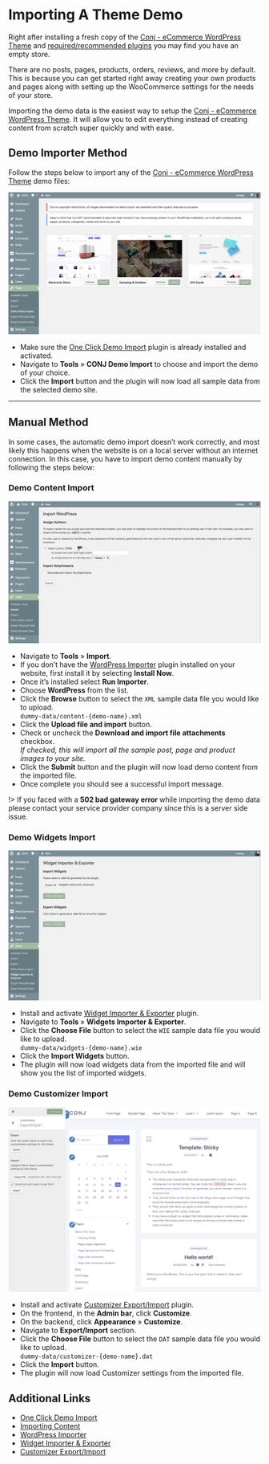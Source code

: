 # Importing A Theme Demo

Right after installing a fresh copy of the [Conj - eCommerce WordPress Theme](https://themeforest.net/item/conj-ecommerce-wordpress-theme/21935639?ref=mypreview) and [required/recommended plugins](installing-recommended-plugins) you may find you have an empty store. 

There are no posts, pages, products, orders, reviews, and more by default. This is because you can get started right away creating your own products and pages along with setting up the WooCommerce settings for the needs of your store.

Importing the demo data is the easiest way to setup the [Conj - eCommerce WordPress Theme](https://themeforest.net/item/conj-ecommerce-wordpress-theme/21935639?ref=mypreview). It will allow you to edit everything instead of creating content from scratch super quickly and with ease.

## Demo Importer Method

Follow the steps below to import any of the [Conj - eCommerce WordPress Theme](https://themeforest.net/item/conj-ecommerce-wordpress-theme/21935639?ref=mypreview) demo files:

![Importing Conj - eCommerce WordPress Theme Demo Data](img/importing-conj-theme-demo-data.png)

* Make sure the [One Click Demo Import](https://wordpress.org/plugins/one-click-demo-import/) plugin is already installed and activated.
* Navigate to **Tools** » **CONJ Demo Import** to choose and import the demo of your choice.
* Click the **Import** button and the plugin will now load all sample data from the selected demo site.

<hr/>

## Manual Method

In some cases, the automatic demo import doesn’t work correctly, and most likely this happens when the website is on a local server without an internet connection. In this case, you have to import demo content manually by following the steps below:

### Demo Content Import

![Demo Content Import](img/conj-demo-content-import.png)

* Navigate to **Tools** » **Import**.
* If you don’t have the [WordPress Importer](https://wordpress.org/plugins/wordpress-importer/) plugin installed on your website, first install it by selecting **Install Now**.
* Once it’s installed select **Run Importer**.
* Choose **WordPress** from the list.
* Click the **Browse** button to select the `XML` sample data file you would like to upload.<br/>
`dummy-data/content-{demo-name}.xml`
* Click the **Upload file and import** button.
* Check or uncheck the **Download and import file attachments** checkbox.<br/>
*If checked, this will import all the sample post, page and product images to your site.*
* Click the **Submit** button and the plugin will now load demo content from the imported file.
* Once complete you should see a successful import message.

!> If you faced with a **502 bad gateway error** while importing the demo data please contact your service provider company since this is a server side issue.

### Demo Widgets Import

![Demo Widgets Import](img/conj-demo-widget-import.png)

* Install and activate [Widget Importer & Exporter](https://wordpress.org/plugins/widget-importer-exporter) plugin.
* Navigate to **Tools** » **Widgets Importer & Exporter**.
* Click the **Choose File** button to select the `WIE` sample data file you would like to upload.<br/>
`dummy-data/widgets-{demo-name}.wie`
* Click the **Import Widgets** button.
* The plugin will now load widgets data from the imported file and will show you the list of imported widgets.

### Demo Customizer Import

![Demo Customizer Import](img/conj-demo-customizer-import.png)

* Install and activate [Customizer Export/Import](https://wordpress.org/plugins/customizer-export-import/) plugin.
* On the frontend, in the **Admin bar**, click **Customize**.
* On the backend, click **Appearance** » **Customize**.
* Navigate to **Export/Import** section.
* Click the **Choose File** button to select the `DAT` sample data file you would like to upload.<br/>
`dummy-data/customizer-{demo-name}.dat`
* Click the **Import** button.
* The plugin will now load Customizer settings from the imported file.

## Additional Links

* [One Click Demo Import](https://wordpress.org/plugins/one-click-demo-import)
* [Importing Content](https://codex.wordpress.org/Importing_Content)
* [WordPress Importer](https://wordpress.org/plugins/wordpress-importer)
* [Widget Importer & Exporter](https://wordpress.org/plugins/widget-importer-exporter)
* [Customizer Export/Import](https://wordpress.org/plugins/customizer-export-import)
